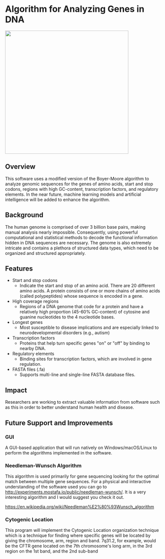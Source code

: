 # Algorithm for Analyzing Genes in DNA

<img src="https://user-images.githubusercontent.com/96280466/182701235-67ac54c0-2cc2-465d-9458-0a9bef98f439.png" width="400"/>

## Overview
This software uses a modified version of the Boyer-Moore algorithm to analyze genomic sequences for the genes of amino acids, start and stop codons, regions with high GC-content, transcription factors, and regulatory elements. In the near future, machine learning models and artificial intelligence will be added to enhance the algorithm.

## Background
The human genome is comprised of over 3 billion base pairs, making manual analysis nearly impossible. Consequently, using powerful computational and statistical methods to decode the functional information hidden in DNA sequences are necessary. The genome is also extremely intricate and contains a plethora of structured data types, which need to be organized and structured appropriately.

## Features
* Start and stop codons
  * Indicate the start and stop of an amino acid. There are 20 different amino acids. A protein consists of one or more chains of amino acids (called polypeptides) whose sequence is encoded in a gene.
* High coverage regions
  * Regions of a DNA genome that code for a protein and have a relatively high proportion (45-60% GC-content) of cytosine and guanine nucleotides to the 4 nucleotide bases.
* Longest genes
  * Most susceptible to disease implications and are especially linked to neurodevelopmental disorders (e.g., autism)
* Transcription factors
  * Proteins that help turn specific genes "on" or "off" by binding to nearby DNA.
* Regulatory elements
  * Binding sites for transcription factors, which are involved in gene regulation.
* FASTA files (.fa)
  * Supports multi-line and single-line FASTA database files.

## Impact
Researchers are working to extract valuable information from software such as this in order to better understand human health and disease.
<!--https://www.spectrumnews.org/opinion/viewpoint/length-matters-disease-implications-for-long-genes/-->

## Future Support and Improvements

  ### GUI
  A GUI-based application that will run natively on Windows/macOS/Linux to perform the algorithms implemented in the software.

  ### Needleman-Wunsch Algorithm
  This algorithm is used primarily for gene sequencing looking for the optimal match between multiple gene sequences. For a physical and interactive understanding of the software used you can go to http://experiments.mostafa.io/public/needleman-wunsch/. It is a very interesting algorithm and I would suggest you check it out.

  https://en.wikipedia.org/wiki/Needleman%E2%80%93Wunsch_algorithm

  ### Cytogenic Location
  This program will implement the Cytogenic Location organization technique which is a technique for finding where specific genes will be located by giving the chromosome, arm, region and band. 7q31.2, for example, would be the CFTR gene located on the 7th chromosome's long arm, in the 3rd region on the 1st band, and the 2nd sub-band
